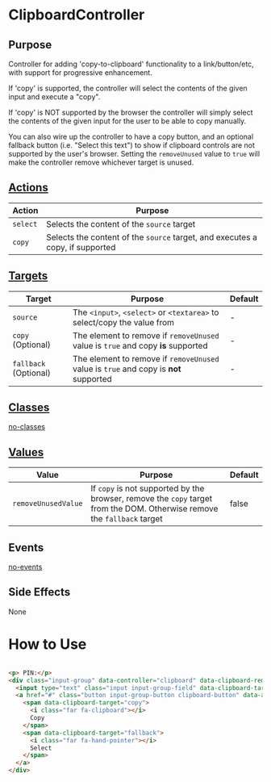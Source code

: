 # ClipboardController

## Purpose

Controller for adding 'copy-to-clipboard' functionality to a link/button/etc, with support for progressive enhancement.

If 'copy' is supported, the controller will select the contents of the given input and execute a "copy".

If 'copy' is NOT supported by the browser the controller will simply select the contents of the given input for the user to be able to copy manually.

You can also wire up the controller to have a copy button, and an optional fallback button (i.e. "Select this text") to show if clipboard controls are not supported by the user's browser. Setting
the `removeUnused` value to `true` will make the controller remove whichever target is unused.

## [Actions](https://stimulus.hotwire.dev/reference/actions)

| Action | Purpose |
| --- | --- |
| `select` | Selects the content of the `source` target |
| `copy` | Selects the content of the `source` target, and executes a copy, if supported |

## [Targets](https://stimulus.hotwire.dev/reference/targets)

| Target | Purpose | Default |
| --- | --- | --- |
| `source` | The `<input>`, `<select>` or `<textarea>` to select/copy the value from | - |
| `copy` (Optional) | The element to remove if `removeUnused`  value is `true` and copy **is** supported | - |
| `fallback` (Optional) | The element to remove if `removeUnused` value  is `true` and copy is **not** supported | - |

## [Classes](https://stimulus.hotwire.dev/reference/classes)

[no-classes](../_partials/no-classes.md ':include')

## [Values](https://stimulus.hotwire.dev/reference/values)

| Value | Purpose | Default |
| --- | --- | --- |
| `removeUnusedValue` | If `copy` is not supported by the browser, remove the `copy` target from the DOM. Otherwise remove the `fallback` target | false |

## Events

[no-events](../_partials/no-events.md ':include')

## Side Effects

None

# How to Use

```html

<p> PIN:</p>
<div class="input-group" data-controller="clipboard" data-clipboard-remove-unused-value="true">
  <input type="text" class="input input-group-field" data-clipboard-target="source" readonly="readonly" value="1234"/>
  <a href="#" class="button input-group-button clipboard-button" data-action="clipboard#copy">
    <span data-clipboard-target="copy">
      <i class="far fa-clipboard"></i>
      Copy
    </span>
    <span data-clipboard-target="fallback">
      <i class="far fa-hand-pointer"></i>
      Select
    </span>
  </a>
</div>
```


